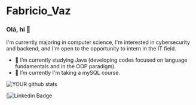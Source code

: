 # Fabricio_Vaz

### Olá, hi 👋
I'm currently majoring in computer science, I'm interested in cybersecurity and backend, and I'm open to the opportunity to intern in the IT field.
- 🔭 I’m currently studying Java (developing codes focused on language fundamentals and in the OOP paradigm).
- 🌱 I’m currently I'm taking a mySQL course.

![YOUR github stats](https://github-readme-stats.vercel.app/api?username=USERNAME)

[![Linkedin Badge](https://www.linkedin.com/in/fabr%C3%ADcio-vaz-173010174/)
